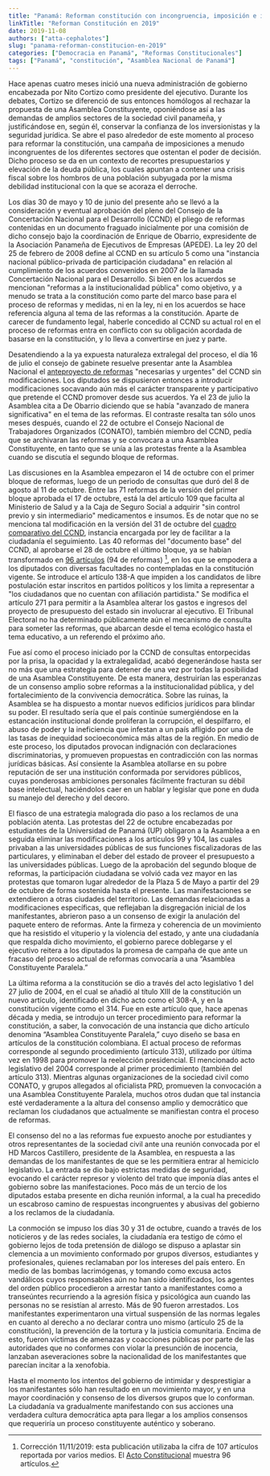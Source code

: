 ```yaml
---
title: "Panamá: Reforman constitución con incongruencia, imposición e inclemencia"
linkTitle: "Reforman Constitución en 2019"
date: 2019-11-08
authors: ["atta-cephalotes"]
slug: "panama-reforman-constitucion-en-2019"
categories: ["Democracia en Panamá", "Reformas Constitucionales"]
tags: ["Panamá", "constitución", "Asamblea Nacional de Panamá"]
---
```


Hace apenas cuatro meses inició una nueva administración de gobierno encabezada
por Nito Cortizo como presidente del ejecutivo. Durante los debates, Cortizo se
diferenció de sus entonces homólogos al rechazar la propuesta de una Asamblea
Constituyente, oponiéndose así a las demandas de amplios sectores de la sociedad
civil panameña, y justificándose en, según él, conservar la confianza de los
inversionistas y la seguridad jurídica. Se abre el paso alrededor de este momento
al proceso para reformar la constitución, una campaña de imposiciones a menudo
incongruentes de los diferentes sectores que ostentan el poder de decisión.
Dicho proceso se da en un contexto de recortes presupuestarios y elevación de la
deuda pública, los cuales apuntan a contener una crisis fiscal sobre los hombros
de una población subyugada por la misma debilidad institucional con la que se
acoraza el derroche.

Los días 30 de mayo y 10 de junio del presente año se llevó a la consideración y
eventual aprobación del pleno del Consejo de la Concertación Nacional para el
Desarrollo (CCND) el pliego de reformas contenidas en un documento fraguado
inicialmente por una comisión de dicho consejo bajo la coordinación de
Enrique de Obarrio, expresidente de la Asociación Panameña de
Ejecutivos de Empresas (APEDE). La ley 20 del 25 de febrero de 2008 define al CCND
en su artículo 5 como una "instancia nacional público-privada de participación
ciudadana" en relación al cumplimiento de los acuerdos convenidos en 2007 de la
llamada Concertación Nacional para el Desarrollo. Si bien en los acuerdos se
mencionan "reformas a la institucionalidad pública" como objetivo, y a menudo se
trata a la constitución como parte del marco base para el proceso de reformas y
medidas, ni en la ley, ni en los acuerdos se hace referencia alguna al tema de las
reformas a la constitución. Aparte de carecer de fundamento legal, haberle
concedido al CCND su actual rol en el proceso de reformas entra en conflicto con
su obligación acordada de basarse en la constitución, y lo lleva a convertirse
en juez y parte.

Desatendiendo a la ya expuesta naturaleza extralegal del proceso, el día 16 de
julio el consejo de gabinete resuelve presentar ante la Asamblea Nacional el
[anteproyecto de reformas](https://www.concertacion.org.pa/tmp/file/473/CCND_AntRefConst_2019_Final.pdf)
"necesarias y urgentes" del CCND sin modificaciones.
Los diputados se dispusieron entonces a introducir modificaciones socavando aún
más el carácter transparente y participativo que pretende el CCND promover desde
sus acuerdos. Ya el 23 de julio la Asamblea cita a De Obarrio diciendo que se
había "avanzado de manera significativa" en el tema de las reformas. El contraste
resalta tan sólo unos meses después, cuando el 22 de octubre el Consejo Nacional
de Trabajadores Organizados (CONATO), también miembro del CCND, pedía que se
archivaran las reformas y se convocara a una Asamblea Constituyente, en tanto que
se unía a las protestas frente a la Asamblea cuando se discutía el segundo bloque
de reformas.


Las discusiones en la Asamblea empezaron el 14 de octubre con el primer bloque
de reformas, luego de un periodo de consultas que duró del 8 de agosto al 11 de
octubre. Entre las 71 reformas de la versión del primer bloque aprobada el 17 de
octubre, está la del artículo 109 que faculta al Ministerio de Salud y a la Caja
de Seguro Social a adquirir "sin control previo y sin intermediario" medicamentos
e insumos. Es de notar que no se menciona tal modificación en la versión del 31
de octubre del [cuadro comparativo del CCND](https://www.concertacion.org.pa/tmp/file/486/Comparativo_AntActoConstCCND-AsambleaLegislatura1_vF2.pdf),
instancia encargada por ley de facilitar
a la ciudadanía el seguimiento. Las 40 reformas del "documento base" del CCND, al
aprobarse el 28 de octubre el último bloque, ya se habían transformado en
[96 artículos](https://www.concertacion.org.pa/tmp/file/473/ACTO-CONSTITUCIONAL-1-APROBADO.pdf)
(94 de reformas) [^1], en los que se empodera a los diputados con
diversas facultades no contempladas en la constitución vigente. Se introduce el
artículo 138-A que impiden a los candidatos de libre postulación estar inscritos
en partidos políticos y los limita a representar a "los ciudadanos que no cuentan
con afiliación partidista." Se modifica el artículo 271 para permitir a la
Asamblea alterar los gastos e ingresos del proyecto de presupuesto del estado sin
involucrar al ejecutivo. El Tribunal Electoral no ha determinado públicamente aún
el mecanismo de consulta para someter las reformas, que abarcan desde el tema
ecológico hasta el tema educativo, a un referendo el próximo año.

Fue así como el proceso iniciado por la CCND de consultas entorpecidas por la prisa,
la opacidad y la extralegalidad, acabó degenerándose hasta ser no más que una estrategia
para detener de una vez por todas la posibilidad de una Asamblea Constituyente. De esta
manera, destruirían las esperanzas de un consenso amplio sobre reformas a la
institucionalidad pública, y del fortalecimiento de la convivencia democrática.
Sobre las ruinas, la Asamblea se ha dispuesto a montar nuevos edificios jurídicos para
blindar su poder. El resultado sería que el país continúe sumergiéndose en la
estancación institucional donde proliferan la corrupción, el despilfarro, el abuso
de poder y la ineficiencia que infestan a un país afligido por una de las tasas de
inequidad socioeconómica más altas de la región. En medio de este proceso, los
diputados provocan indignación con declaraciones discriminatorias, y promueven
propuestas en contradicción con las normas jurídicas básicas. Así consiente la
Asamblea atollarse en su pobre reputación de ser una institución conformada por
servidores públicos, cuyas ponderosas ambiciones personales fácilmente fracturan
su débil base intelectual, haciéndolos caer en un hablar y legislar que pone en duda
su manejo del derecho y del decoro.

El fiasco de una estrategia malograda dio paso a los reclamos de una población atenta.
Las protestas del 22 de octubre encabezadas por estudiantes de la Universidad de Panamá
(UP) obligaron a la Asamblea a en seguida eliminar las modificaciones a los artículos
99 y 104, las cuales privaban a las universidades públicas de sus funciones
fiscalizadoras de las particulares, y eliminaban el deber del estado de proveer el
presupuesto a las universidades públicas. Luego de la aprobación del segundo bloque
de reformas, la participación ciudadana se volvió cada vez mayor en las protestas que
tomaron lugar alrededor de la Plaza 5 de Mayo a partir del 29 de octubre de forma
sostenida hasta el presente. Las manifestaciones se extendieron a otras ciudades del
territorio. Las demandas relacionadas a modificaciones específicas, que reflejaban
la disgregación inicial de los manifestantes, abrieron paso a un consenso de exigir
la anulación del paquete entero de reformas. Ante la firmeza y coherencia de un
movimiento que ha resistido el vituperio y la violencia del estado, y ante una
ciudadanía que respalda dicho movimiento, el gobierno parece doblegarse y el ejecutivo
reitera a los diputados la promesa de campaña de que ante un fracaso del proceso
actual de reformas convocaría a una “Asamblea Constituyente Paralela.”

La última reforma a la constitución se dio a través del acto legislativo 1 del 27
julio de 2004, en el cual se añadió al título XIII de la constitución un nuevo artículo,
identificado en dicho acto como el 308-A, y en la constitución vigente como el 314.
Fue en este artículo que, hace apenas década y media, se introdujo un tercer
procedimiento para reformar la constitución, a saber, la convocación de una instancia
que dicho artículo denomina “Asamblea Constituyente Paralela,” cuyo diseño se basa en
artículos de la constitución colombiana. El actual proceso de reformas corresponde al
segundo procedimiento (artículo 313), utilizado por última vez en 1998 para promover la
reelección presidencial. El mencionado acto legislativo del 2004 corresponde al primer
procedimiento (también del artículo 313). Mientras algunas organizaciones de la
sociedad civil como CONATO, y grupos allegados al oficialista PRD, promueven la
convocación a una Asamblea Constituyente Paralela, muchos otros dudan que tal
instancia esté verdaderamente a la altura del consenso amplio y democrático que
reclaman los ciudadanos que actualmente se manifiestan contra el proceso de reformas.

El consenso del no a las reformas fue expuesto anoche por estudiantes y otros
representantes de la sociedad civil ante una reunión convocada por el HD Marcos
Castillero, presidente de la Asamblea, en respuesta a las demandas de los manifestantes
de que se les permitiera entrar al hemiciclo legislativo. La entrada se dio bajo
estrictas medidas de seguridad, evocando el carácter represor y violento del trato
que imponía días antes el gobierno sobre las manifestaciones. Poco más de un
tercio de los diputados estaba presente en dicha reunión informal, a la cual
ha precedido un escabroso camino de respuestas incongruentes y abusivas del
gobierno a los reclamos de la ciudadanía.

La conmoción se impuso los días 30 y 31 de octubre, cuando a través de los
noticieros y de las redes sociales, la ciudadanía era testigo de cómo el gobierno
lejos de toda pretensión de diálogo se dispuso a aplastar sin clemencia a un
movimiento conformado por grupos diversos, estudiantes y profesionales,
quienes reclamaban por los intereses del país entero. En medio de las bombas
lacrimógenas, y tomando como excusa actos vandálicos cuyos responsables aún no
han sido identificados, los agentes del orden público procedieron a arrestar
tanto a manifestantes como a transeúntes recurriendo a la agresión física y
psicológica aun cuando las personas no se resistían al arresto. Más de 90 fueron
arrestados. Los manifestantes experimentaron una virtual suspensión de las normas
legales en cuanto al derecho a no declarar contra uno mismo (artículo 25 de la
constitución), la prevención de la tortura y la justicia comunitaria. Encima de
esto, fueron víctimas de amenazas y coacciones públicas por parte de las
autoridades que no conformes con violar la presunción de inocencia, lanzaban
aseveraciones sobre la nacionalidad de los manifestantes que parecían incitar
a la xenofobia.

Hasta el momento los intentos del gobierno de intimidar y desprestigiar a los
manifestantes sólo han resultado en un movimiento mayor, y en una mayor coordinación
y consenso de los diversos grupos que lo conforman. La ciudadanía va gradualmente
manifestando con sus acciones una verdadera cultura democrática apta para llegar
a los amplios consensos que requeriría un proceso constituyente auténtico y soberano.

[^1]: Corrección 11/11/2019: esta publicación utilizaba la cifra de 107 artículos
reportada por varios medios. El
[Acto Constitucional](https://www.concertacion.org.pa/tmp/file/473/ACTO-CONSTITUCIONAL-1-APROBADO.pdfhttps://www.concertacion.org.pa/tmp/file/473/ACTO-CONSTITUCIONAL-1-APROBADO.pdf)
muestra 96 artículos.
